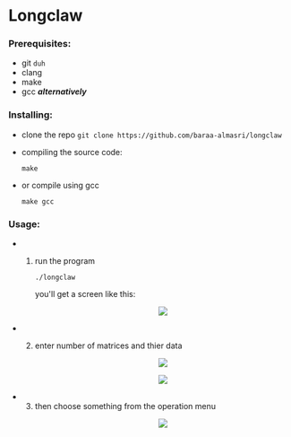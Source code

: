 # Longclaw

### Prerequisites:

- git `duh`
- clang
- make
- gcc *****alternatively*****  


### Installing:

- clone the repo `git clone https://github.com/baraa-almasri/longclaw`
- compiling the source code:
  
     `make`
       
- or compile using gcc
     
     `make gcc`
       

### Usage:

- 1. run the program
 
     `./longclaw`
      
     you'll get a screen like this:
     <p align="center">
     <img src="https://i.imgur.com/YVWi6o9.png" > 
     </p>

- 2. enter number of matrices and thier data
     <p align="center">
     <img src="https://i.imgur.com/tZTLCul.png" > 
     </p>
     
     <p align="center">
     <img src="https://i.imgur.com/GA2jGWM.png" > 
     </p>
  
 - 3. then choose something from the operation menu
      <p align="center">
      <img src="https://i.imgur.com/LOzaQ6q.png" > 
      </p>
